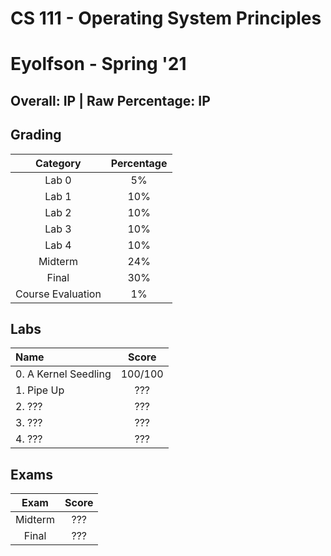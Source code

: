 # CS 111 - Operating System Principles

# Eyolfson - Spring '21

## Overall: IP | Raw Percentage: IP

## Grading

|     Category      | Percentage |
| :---------------: | :--------: |
|       Lab 0       |     5%     |
|       Lab 1       |    10%     |
|       Lab 2       |    10%     |
|       Lab 3       |    10%     |
|       Lab 4       |    10%     |
|      Midterm      |    24%     |
|       Final       |    30%     |
| Course Evaluation |     1%     |

## Labs

| Name                 |  Score  |
| :------------------- | :-----: |
| 0. A Kernel Seedling | 100/100 |
| 1. Pipe Up           |   ???   |
| 2. ???               |   ???   |
| 3. ???               |   ???   |
| 4. ???               |   ???   |

## Exams

|  Exam   | Score |
| :-----: | :---: |
| Midterm |  ???  |
|  Final  |  ???  |